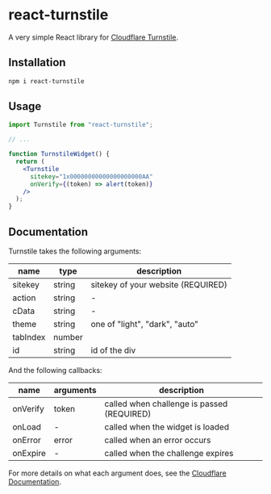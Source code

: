 # react-turnstile

A very simple React library for [Cloudflare Turnstile](https://challenges.cloudflare.com).

## Installation

```sh
npm i react-turnstile
```

## Usage

```jsx
import Turnstile from "react-turnstile";

// ...

function TurnstileWidget() {
  return (
    <Turnstile
      sitekey="1x00000000000000000000AA"
      onVerify={(token) => alert(token)}
    />
  );
}
```

## Documentation

Turnstile takes the following arguments:

| name     | type   | description                        |
| -------- | ------ | ---------------------------------- |
| sitekey  | string | sitekey of your website (REQUIRED) |
| action   | string | -                                  |
| cData    | string | -                                  |
| theme    | string | one of "light", "dark", "auto"     |
| tabIndex | number |
| id       | string | id of the div                      |

And the following callbacks:

| name     | arguments | description                                |
| -------- | --------- | ------------------------------------------ |
| onVerify | token     | called when challenge is passed (REQUIRED) |
| onLoad   | -         | called when the widget is loaded           |
| onError  | error     | called when an error occurs                |
| onExpire | -         | called when the challenge expires          |

For more details on what each argument does, see the [Cloudflare Documentation](https://developers.cloudflare.com/turnstile/get-started/client-side-rendering/#configurations).
